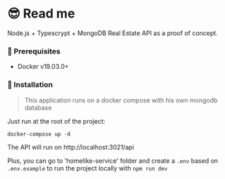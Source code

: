 # 😎 Read me

Node.js + Typescrypt + MongoDB Real Estate API as a proof of concept.

### 🎯 Prerequisites

- Docker v19.03.0+

### 🚀 Installation

> This application runs on a docker compose with his own mongodb database

Just run at the root of the project:

`docker-compose up -d`

The API will run on http://localhost:3021/api

Plus, you can go to 'homelike-service' folder and create a `.env` based on `.env.example` to run  the project locally with `npm run dev`

